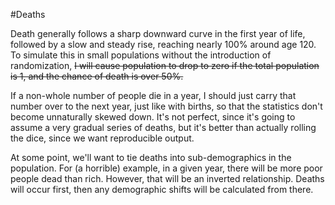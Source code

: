 #Deaths

Death generally follows a sharp downward curve in the first year of life, followed
by a slow and steady rise, reaching nearly 100% around age 120. To simulate this in
small populations without the introduction of randomization, ~~I will cause population
to drop to zero if the total population is 1, and the chance of death is over 50%.~~

If a non-whole number of people die in a year, I should just carry that number over to
the next year, just like with births, so that the statistics don't become unnaturally
skewed down. It's not perfect, since it's going to assume a very gradual series of deaths,
but it's better than actually rolling the dice, since we want reproducible output.

At some point, we'll want to tie deaths into sub-demographics in the population.
For (a horrible) example, in a given year, there will be more poor people dead than
rich. However, that will be an inverted relationship. Deaths will occur first, then
any demographic shifts will be calculated from there.

